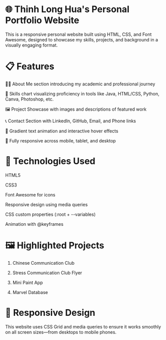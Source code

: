 # 🌐 Thinh Long Hua's Personal Portfolio Website

This is a responsive personal website built using HTML, CSS, and Font Awesome, designed to showcase my skills, projects, and background in a visually engaging format.

# 📋 Features

🧑‍🎓 About Me section introducing my academic and professional journey

💼 Skills chart visualizing proficiency in tools like Java, HTML/CSS, Python, Canva, Photoshop, etc.

🖼️ Project Showcase with images and descriptions of featured work

📞 Contact Section with LinkedIn, GitHub, Email, and Phone links

🎨 Gradient text animation and interactive hover effects

📱 Fully responsive across mobile, tablet, and desktop

# 🧪 Technologies Used
HTML5

CSS3

Font Awesome for icons

Responsive design using media queries

CSS custom properties (:root + --variables)

Animation with @keyframes

# 🖼️ Highlighted Projects
1. Chinese Communication Club
   
2. Stress Communication Club Flyer

3. Mini Paint App

4. Marvel Database

# 📱 Responsive Design

This website uses CSS Grid and media queries to ensure it works smoothly on all screen sizes—from desktops to mobile phones.
